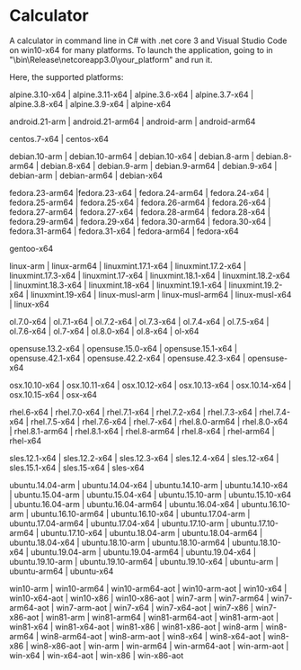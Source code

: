 # Calculator

A calculator in command line in C# with .net core 3 and Visual Studio Code on win10-x64 for many platforms.
To launch the application, going to in "\bin\Release\netcoreapp3.0\your_platform\" and run it.

Here, the supported platforms:
  
  alpine.3.10-x64 | alpine.3.11-x64 | alpine.3.6-x64 | alpine.3.7-x64 | alpine.3.8-x64 | alpine.3.9-x64 | alpine-x64
  
  android.21-arm | android.21-arm64 | android-arm | android-arm64
  
  centos.7-x64 | centos-x64
  
  debian.10-arm | debian.10-arm64 | debian.10-x64 | debian.8-arm | debian.8-arm64 | debian.8-x64 | debian.9-arm | debian.9-arm64 | debian.9-x64 | debian-arm | debian-arm64 | debian-x64
  
  fedora.23-arm64 |fedora.23-x64 | fedora.24-arm64 | fedora.24-x64 | fedora.25-arm64 | fedora.25-x64 | fedora.26-arm64 | fedora.26-x64 | fedora.27-arm64 | fedora.27-x64 | fedora.28-arm64 | fedora.28-x64 | fedora.29-arm64 | fedora.29-x64 | fedora.30-arm64 | fedora.30-x64 | fedora.31-arm64 | fedora.31-x64 | fedora-arm64 | fedora-x64

  gentoo-x64

  linux-arm | linux-arm64 | linuxmint.17.1-x64 | linuxmint.17.2-x64 | linuxmint.17.3-x64 | linuxmint.17-x64 | linuxmint.18.1-x64 | linuxmint.18.2-x64 | linuxmint.18.3-x64 | linuxmint.18-x64 | linuxmint.19.1-x64 | linuxmint.19.2-x64 | linuxmint.19-x64 | linux-musl-arm | linux-musl-arm64 | linux-musl-x64 | linux-x64

  ol.7.0-x64 | ol.7.1-x64 | ol.7.2-x64 | ol.7.3-x64 | ol.7.4-x64 | ol.7.5-x64 | ol.7.6-x64 | ol.7-x64 | ol.8.0-x64 | ol.8-x64 | ol-x64

  opensuse.13.2-x64 | opensuse.15.0-x64 | opensuse.15.1-x64 | opensuse.42.1-x64 | opensuse.42.2-x64 | opensuse.42.3-x64 | opensuse-x64

  osx.10.10-x64 | osx.10.11-x64 | osx.10.12-x64 | osx.10.13-x64 | osx.10.14-x64 | osx.10.15-x64 | osx-x64

  rhel.6-x64 | rhel.7.0-x64 | rhel.7.1-x64 | rhel.7.2-x64 | rhel.7.3-x64 | rhel.7.4-x64 | rhel.7.5-x64 | rhel.7.6-x64 | rhel.7-x64 | rhel.8.0-arm64 | rhel.8.0-x64 | rhel.8.1-arm64 | rhel.8.1-x64 | rhel.8-arm64 | rhel.8-x64 | rhel-arm64 | rhel-x64
  
  sles.12.1-x64 | sles.12.2-x64 | sles.12.3-x64 | sles.12.4-x64 | sles.12-x64 | sles.15.1-x64 | sles.15-x64 | sles-x64

  ubuntu.14.04-arm | ubuntu.14.04-x64 | ubuntu.14.10-arm | ubuntu.14.10-x64 | ubuntu.15.04-arm | ubuntu.15.04-x64 | ubuntu.15.10-arm | ubuntu.15.10-x64 | ubuntu.16.04-arm | ubuntu.16.04-arm64 | ubuntu.16.04-x64 | ubuntu.16.10-arm | ubuntu.16.10-arm64 | ubuntu.16.10-x64 | ubuntu.17.04-arm | ubuntu.17.04-arm64 | ubuntu.17.04-x64 | ubuntu.17.10-arm | ubuntu.17.10-arm64 | ubuntu.17.10-x64 | ubuntu.18.04-arm | ubuntu.18.04-arm64 | ubuntu.18.04-x64 | ubuntu.18.10-arm | ubuntu.18.10-arm64 | ubuntu.18.10-x64 | ubuntu.19.04-arm | ubuntu.19.04-arm64 | ubuntu.19.04-x64 | ubuntu.19.10-arm | ubuntu.19.10-arm64 | ubuntu.19.10-x64 | ubuntu-arm | ubuntu-arm64 | ubuntu-x64
  
  win10-arm | win10-arm64 | win10-arm64-aot | win10-arm-aot | win10-x64 | win10-x64-aot | win10-x86 | win10-x86-aot | win7-arm | win7-arm64 | win7-arm64-aot | win7-arm-aot | win7-x64 | win7-x64-aot | win7-x86 | win7-x86-aot | win81-arm | win81-arm64 | win81-arm64-aot | win81-arm-aot | win81-x64 | win81-x64-aot | win81-x86 | win81-x86-aot | win8-arm | win8-arm64 | win8-arm64-aot | win8-arm-aot | win8-x64 | win8-x64-aot | win8-x86 | win8-x86-aot | win-arm | win-arm64 | win-arm64-aot | win-arm-aot | win-x64 | win-x64-aot | win-x86 | win-x86-aot
